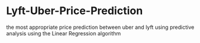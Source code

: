 # Lyft-Uber-Price-Prediction
the most appropriate price prediction between uber and lyft using predictive analysis using the Linear Regression algorithm
